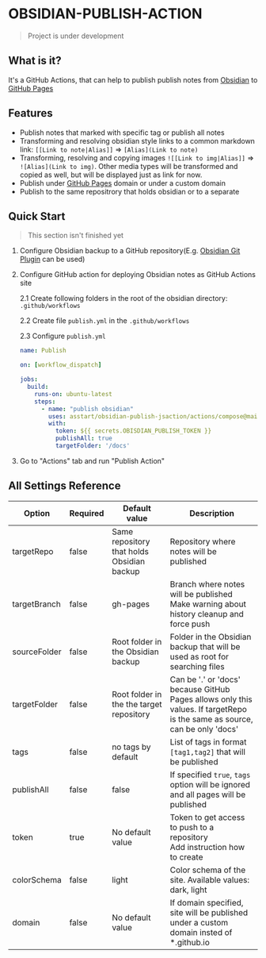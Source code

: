 # OBSIDIAN-PUBLISH-ACTION

> Project is under development

## What is it?

It's a GitHub Actions, that can help to publish publish notes from [Obsidian](https://obsidian.md/) to [GitHub Pages](https://pages.github.com/)

## Features

- Publish notes that marked with specific tag or publish all notes
- Transforming and resolving obsidian style links to a common markdown link: `[[Link to note|Alias]]` => `[Alias](Link to note)`
- Transforming, resolving and copying images `![[Link to img|Alias]]` => `![Alias](Link to img)`. Other media types will be transformed and copied as well, but will be displayed just as link for now.
- Publish under [GitHub Pages](https://pages.github.com/) domain or under a custom domain
- Publish to the same repositrory that holds obsidian or to a separate

## Quick Start

> This section isn't finished yet

1. Configure Obsidian backup to a GitHub repository(E.g. [Obsidian Git Plugin](https://github.com/denolehov/obsidian-git) can be used)
2. Configure GitHub action for deploying Obsidian notes as GitHub Actions site

    2.1 Create following folders in the root of the obsidian directory: `.github/workflows`

    2.2 Create file `publish.yml` in the `.github/workflows`

    2.3 Configure `publish.yml`

    ```yaml
    name: Publish

    on: [workflow_dispatch]

    jobs:
      build:
        runs-on: ubuntu-latest
        steps:
          - name: "publish obsidian"
            uses: asstart/obsidian-publish-jsaction/actions/compose@main
            with:
              token: ${{ secrets.OBISDIAN_PUBLISH_TOKEN }}
              publishAll: true
              targetFolder: '/docs'
    ```
3. Go to "Actions" tab and run "Publish Action"

## All Settings Reference

|Option|Required|Default value|Description|
|---|---|---|---|
|targetRepo|false|Same repository that holds Obsidian backup|Repository where notes will be published|
|targetBranch|false|gh-pages|Branch where notes will be published<br>Make warning about history cleanup and force push|
|sourceFolder|false|Root folder in the Obsidian backup|Folder in the Obsidian backup that will be used as root for searching files|
|targetFolder|false|Root folder in the the target repository|Can be '.' or 'docs' because GitHub Pages allows only this values. If targetRepo is the same as source, can be only 'docs'|
|tags|false|no tags by default|List of tags in format `[tag1,tag2]` that will be published|
|publishAll|false|false|If specified `true`, `tags` option will be ignored and all pages will be published|
|token|true|No default value|Token to get access to push to a repository<br>Add instruction how to create|
|colorSchema|false|light|Color schema of the site. Available values: dark, light|
|domain|false|No default value|If domain specified, site will be published under a custom domain insted of *.github.io|